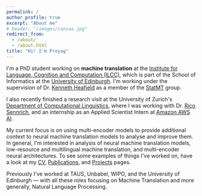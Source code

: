 ```yaml
---
permalink: /
author_profile: true
excerpt: "About me"
# header: "/images/canvas.jpg"
redirect_from: 
  - /about/
  - /about.html
title: "Hi! I'm Proyag"
---
```


I'm a PhD student working on **machine translation** at the [Institute for Language, Cognition and Computation (ILCC)](http://web.inf.ed.ac.uk/ilcc), which is part of the School of Informatics at the [University of Edinburgh](https://www.ed.ac.uk/). I'm working under the supervision of Dr. [Kenneth Heafield](https://kheafield.com/) as a member of the [StatMT](https://www.wiki.ed.ac.uk/display/statmt/People) group.

I also recently finished a research visit at the University of Zurich's [Department of Computational Linguistics](https://www.cl.uzh.ch/en/texttechnologies.html), where I was working with Dr. [Rico Sennrich](https://www.cl.uzh.ch/de/people/team/compling/sennrich.html), and an internship as an Applied Scientist Intern at [Amazon AWS AI](https://aws.amazon.com/ai/).

My current focus is on using multi-encoder models to provide additional context to neural machine translation models to analyse and improve them. In general, I'm interested in analysis of neural machine translation models, low-resource and multilingual machine translation, and multi-encoder neural architectures. To see some examples of things I've worked on, have a look at my [CV](/cv), [Publications](/publications), and [Projects](/projects) pages.

Previously I've worked at TAUS, Unbabel, WIPO, and the University of Edinburgh — with all these roles focusing on Machine Translation and more generally, Natural Language Processing.
